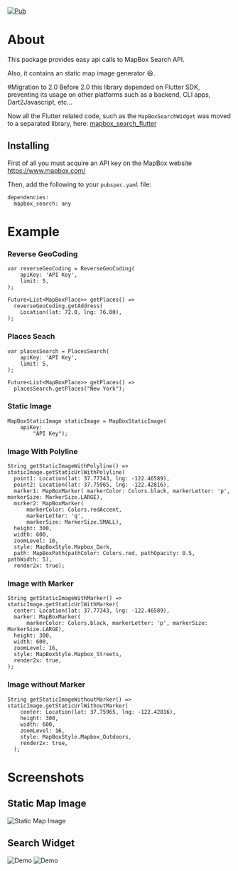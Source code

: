 [![Pub](https://img.shields.io/pub/v/mapbox_search)](https://pub.dartlang.org/packages/mapbox_search) 
# About 

This package provides easy api calls to MapBox Search API. 

Also, it contains an static map image generator 😆.

#Migration to 2.0
Before 2.0 this library depended on Flutter SDK, preventing its usage on other platforms such as a backend, CLI apps, Dart2Javascript, etc...

Now all the Flutter related code, such as the `MapBoxSearchWidget` was moved to a separated library, here: 
 [mapbox_search_flutter](https://github.com/ketanchoyal/mapbox_search_flutter)

## Installing

First of all you must acquire an API key on the MapBox website https://www.mapbox.com/

Then, add the following to your `pubspec.yaml` file:

    dependencies:
      mapbox_search: any

# Example

### Reverse GeoCoding
    var reverseGeoCoding = ReverseGeoCoding(
        apiKey: 'API Key',
        limit: 5,
    );

    Future<List<MapBoxPlace>> getPlaces() =>
      reverseGeoCoding.getAddress(
        Location(lat: 72.0, lng: 76.00),
    );
    
### Places Seach
    var placesSearch = PlacesSearch(
        apiKey: 'API Key',
        limit: 5,
    );

    Future<List<MapBoxPlace>> getPlaces() =>
      placesSearch.getPlaces("New York");


### Static Image
    MapBoxStaticImage staticImage = MapBoxStaticImage(
        apiKey:
            "API Key");

### Image With Polyline
    String getStaticImageWithPolyline() => staticImage.getStaticUrlWithPolyline(
      point1: Location(lat: 37.77343, lng: -122.46589),
      point2: Location(lat: 37.75965, lng: -122.42816),
      marker1: MapBoxMarker( markerColor: Colors.black, markerLetter: 'p', markerSize: MarkerSize.LARGE),
      msrker2: MapBoxMarker(
          markerColor: Colors.redAccent,
          markerLetter: 'q',
          markerSize: MarkerSize.SMALL),
      height: 300,
      width: 600,
      zoomLevel: 16,
      style: MapBoxStyle.Mapbox_Dark,
      path: MapBoxPath(pathColor: Colors.red, pathOpacity: 0.5,     pathWidth: 5),
      render2x: true);
    

### Image with Marker
    String getStaticImageWithMarker() => staticImage.getStaticUrlWithMarker(
      center: Location(lat: 37.77343, lng: -122.46589),
      marker: MapBoxMarker(
          markerColor: Colors.black, markerLetter: 'p', markerSize: MarkerSize.LARGE),
      height: 300,
      width: 600,
      zoomLevel: 16,
      style: MapBoxStyle.Mapbox_Streets,
      render2x: true,
    );
  

### Image without Marker
    String getStaticImageWithoutMarker() => staticImage.getStaticUrlWithoutMarker(
        center: Location(lat: 37.75965, lng: -122.42816),
        height: 300,
        width: 600,
        zoomLevel: 16,
        style: MapBoxStyle.Mapbox_Outdoors,
        render2x: true,
      );


# Screenshots

## Static Map Image

<img src="https://github.com/ketanchoyal/mapbox_search/raw/dev/Screenshots/staticImages.png" alt="Static Map Image"/>

## Search Widget

<img src="https://github.com/ketanchoyal/mapbox_search/raw/dev/Screenshots/search2.png" alt="Demo"/>

<img src="https://github.com/ketanchoyal/mapbox_search/raw/dev/Screenshots/search1.png" alt="Demo"/>